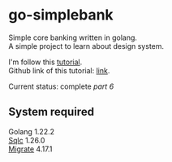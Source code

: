 # go-simplebank

Simple core banking written in golang.  
A simple project to learn about design system.

I'm follow this [tutorial](https://myseco.udemy.com/course/backend-master-class-golang-postgresql-kubernetes).  
Github link of this tutorial: [link](https://github.com/techschool/simplebank).

Current status: complete _part 6_

## System required

Golang 1.22.2  
[Sqlc](https://github.com/sqlc-dev/sqlc) 1.26.0  
[Migrate](https://github.com/golang-migrate) 4.17.1